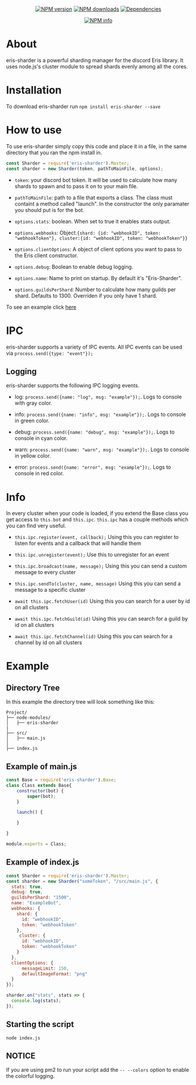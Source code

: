<div align="center">
  <p>
    <a href="https://www.npmjs.com/package/"><img src="https://img.shields.io/npm/v/eris-sharder.svg?maxAge=3600" alt="NPM version" /></a>
    <a href="https://www.npmjs.com/package/eris-sharder"><img src="https://img.shields.io/npm/dt/eris-sharder.svg?maxAge=3600" alt="NPM downloads" /></a>
    <a href="https://david-dm.org/Discord-Sharders/eris-sharder"><img src="https://img.shields.io/david/Discord-Sharders/eris-sharder.svg?maxAge=3600" alt="Dependencies" /></a>
  </p>
  <p>
    <a href="https://nodei.co/npm/eris-sharder/"><img src="https://nodei.co/npm/eris-sharder.png?downloads=true&stars=true" alt="NPM info" /></a>
  </p>
</div>

# About
eris-sharder is a powerful sharding manager for the discord Eris library. It uses node.js's cluster module to spread shards evenly among all the cores. 

# Installation
To download eris-sharder run `npm install eris-sharder --save`

# How to use
To use eris-sharder simply copy this code and place it in a file, in the same directory that you ran the npm install in.
```javascript
const Sharder = require('eris-sharder').Master;
const sharder = new Sharder(token, pathToMainFile, options);
```
- `token`: your discord bot token. It will be used to calculate how many shards to spawn and to pass it on to your main file.

- `pathToMainFile`: path to a file that exports a class. The class must containt a method called "launch". In the constructor the only paramater you should put is for the bot.

- `options.stats`: boolean. When set to true it enables stats output.

- `options.webhooks`: Object.```{shard: {id: "webhookID", token: "webhookToken"}, cluster:{id: "webhookID", token: "webhookToken"}}```

- `options.clientOptions`: A object of client options you want to pass to the Eris client constructor.

- `options.debug`: Boolean to enable debug logging.

- `options.name`: Name to print on startup. By default it's "Eris-Sharder".

- `options.guildsPerShard`: Number to calculate how many guilds per shard. Defaults to 1300. Overriden if you only have 1 shard.

To see an example click [here](https://github.com/Discord-Sharders/eris-sharder#example)

# IPC
eris-sharder supports a variety of IPC events. All IPC events can be used via `process.send({type: "event"});`

## Logging
eris-sharder supports the following IPC logging events.

- log: `process.send({name: "log", msg: "example"});`. Logs to console with gray color.

- info: `process.send({name: "info", msg: "example"});`. Logs to console in green color.

- debug: `process.send({name: "debug", msg: "example"});`. Logs to console in cyan color.

- warn: `process.send({name: "warn", msg: "example"});`. Logs to console in yellow color.

- error: `process.send({name: "error", msg: "example"});`. Logs to console in red color.

# Info
In every cluster when your code is loaded, if you extend the Base class you get access to `this.bot` and `this.ipc`. `this.ipc` has a couple methods which you can find very useful.

- `this.ipc.register(event, callback);` Using this you can register to listen for events and a callback that will handle them

- `this.ipc.unregister(event);` Use this to unregister for an event

- `this.ipc.broadcast(name, message);` Using this you can send a custom message to every cluster

- `this.ipc.sendTo(cluster, name, message)` Using this you can send a message to a specific cluster

- `await this.ipc.fetchUser(id)` Using this you can search for a user by id on all clusters

- `await this.ipc.fetchGuild(id)` Using this you can search for a guild by id on all clusters

- `await this.ipc.fetchChannel(id)` Using this you can search for a channel by id on all clusters

# Example
## Directory Tree
In this example the directory tree will look something like this:
```
Project/
├── node-modules/
│   ├── eris-sharder
|
├── src/
│   ├── main.js
│   
├── index.js
```

## Example of main.js
```javascript
const Base = require('eris-sharder').Base;
class Class extends Base{
    constructor(bot) {
        super(bot);
    }

    launch() {

    }

}

module.exports = Class;
```

## Example of index.js
```javascript
const Sharder = require('eris-sharder').Master;
const sharder = new Sharder("someToken", "/src/main.js", {
  stats: true,
  debug: true,
  guildsPerShard: "1500",
  name: "ExampleBot",
  webhooks: {
    shard: {
      id: "webhookID",
      token: "webhookToken"
    },
     cluster: {
      id: "webhookID",
      token: "webhookToken"
    }
  },
  clientOptions: {
      messageLimit: 150,
      defaultImageFormat: "png"
  }
});

sharder.on("stats", stats => {
  console.log(stats);
});
```

## Starting the script

```
node index.js
```

## NOTICE

If you are using pm2 to run your script add the `-- --colors` option to enable the colorful logging.
